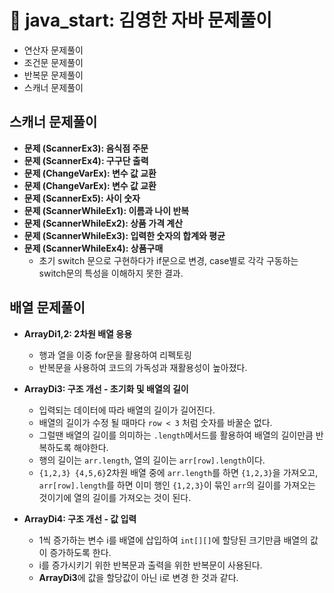 # 📃 java_start: 김영한 자바 문제풀이
- 연산자 문제풀이
- 조건문 문제풀이
- 반복문 문제풀이
- 스캐너 문제풀이

## 스캐너 문제풀이
- **문제 (ScannerEx3): 음식점 주문**<br>
- **문제 (ScannerEx4): 구구단 출력**<br>
- **문제 (ChangeVarEx): 변수 값 교환**<br>
- **문제 (ChangeVarEx): 변수 값 교환**<br>
- **문제 (ScannerEx5): 사이 숫자**<br>
- **문제 (ScannerWhileEx1): 이름과 나이 반복**<br>
- **문제 (ScannerWhileEx2): 상품 가격 계산**<br>
- **문제 (ScannerWhileEx3): 입력한 숫자의 합계와 평균**<br>
- **문제 (ScannerWhileEx4): 상품구매**<br>
  - 초기 switch 문으로 구현하다가 if문으로 변경, case별로 각각 구동하는 switch문의 특성을 이해하지 못한 결과.

## 배열 문제풀이
- **ArrayDi1,2: 2차원 배열 응용**<br>
  - 행과 열을 이중 for문을 활용하여 리펙토링
  - 반복문을 사용하여 코드의 가독성과 재활용성이 높아졌다.<br>

- **ArrayDi3: 구조 개선 - 초기화 및 배열의 길이**<br>
  - 입력되는 데이터에 따라 배열의 길이가 길어진다. 
  - 배열의 길이가 수정 될 때마다 `row < 3` 처럼 숫자를 바꿀순 없다.
  - 그럴땐 배열의 길이를 의미하는 `.length`메서드를 활용하여 배열의 길이만큼 반복하도록 해야한다.
  - 행의 길이는 `arr.length`, 열의 길이는 `arr[row].length`이다.
  - `{1,2,3} {4,5,6}`2차원 배열 중에 `arr.length`를 하면 `{1,2,3}`을 가져오고,<br> `arr[row].length`를 하면 이미 행인 `{1,2,3}`이 묶인 `arr`의 길이를 가져오는 것이기에 열의 길이를 가져오는 것이 된다.<br>

- **ArrayDi4: 구조 개선 - 값 입력**<br>
  - 1씩 증가하는 변수 i를 배열에 삽입하여 `int[][]`에 할당된 크기만큼 배열의 값이 증가하도록 한다.
  - i를 증가시키기 위한 반복문과 출력을 위한 반복문이 사용된다.
  - **ArrayDi3**에 값을 할당값이 아닌 i로 변경 한 것과 같다.